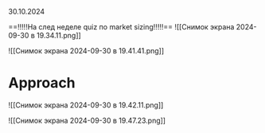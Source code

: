 30.10.2024

==!!!!!На след неделе quiz по market sizing!!!!!==
![[Снимок экрана 2024-09-30 в 19.34.11.png]]

![[Снимок экрана 2024-09-30 в 19.41.41.png]]
# Approach

![[Снимок экрана 2024-09-30 в 19.42.11.png]]

![[Снимок экрана 2024-09-30 в 19.47.23.png]]